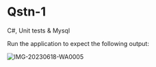 # Qstn-1
C#, Unit tests &amp; Mysql

Run the application to expect the following output:

![IMG-20230618-WA0005](https://github.com/caleb-kemboi/Qstn-1/assets/25123991/66e36651-ddd5-45c9-ac42-2e8ef402c99d)
